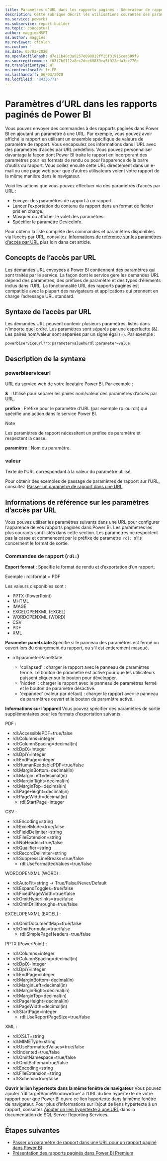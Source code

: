 ```yaml
---
title: Paramètres d’URL dans les rapports paginés - Générateur de rapports Power BI
description: Cette rubrique décrit les utilisations courantes des paramètres des rapports Power BI Report Builder, les propriétés que l’on peut définir et plus encore.
ms.service: powerbi
ms.subservice: report-builder
ms.topic: conceptual
author: maggiesMSFT
ms.author: maggies
ms.reviewer: cfinlan
ms.custom: ''
ms.date: 05/01/2020
ms.openlocfilehash: d7e11b40c3a0257e090812ff15f31916cea509f9
ms.sourcegitcommit: f05f7b0112a8ec2dce60839ea5f922eda3cc776c
ms.translationtype: HT
ms.contentlocale: fr-FR
ms.lasthandoff: 06/03/2020
ms.locfileid: "84336771"
---
```

# <a name="url-parameters-in-paginated-reports-in-power-bi"></a>Paramètres d’URL dans les rapports paginés de Power BI

Vous pouvez envoyer des commandes à des rapports paginés dans Power BI en ajoutant un paramètre à une URL. Par exemple, vous pouvez avoir affiché le rapport en utilisant un ensemble spécifique de valeurs de paramètre de rapport. Vous encapsulez ces informations dans l’URL avec des paramètres d’accès par URL prédéfinis. Vous pouvez personnaliser davantage la façon dont Power BI traite le rapport en incorporant des paramètres pour les formats de rendu ou pour l’apparence de la barre d’outils du rapport. Vous collez ensuite cette URL directement dans un e-mail ou une page web pour que d’autres utilisateurs voient votre rapport de la même manière dans le navigateur. 

Voici les actions que vous pouvez effectuer via des paramètres d’accès par URL : 

- Envoyer des paramètres de rapport à un rapport. 
- Lancer l’exportation du contenu du rapport dans un format de fichier pris en charge. 
- Masquer ou afficher le volet des paramètres. 
- Spécifier le paramètre DeviceInfo. 

Pour obtenir la liste complète des commandes et paramètres disponibles via l’accès par URL, consultez  [Informations de référence sur les paramètres d’accès par URL](#url-access-parameter-reference) plus loin dans cet article. 

## <a name="url-access-concepts"></a>Concepts de l’accès par URL 

Les demandes URL envoyées à Power BI contiennent des paramètres qui sont traités par le service. La façon dont le service gère les demandes URL dépend des paramètres, des préfixes de paramètre et des types d’éléments inclus dans l’URL. La fonctionnalité URL des rapports paginés est compatible avec la plupart des navigateurs et applications qui prennent en charge l’adressage URL standard. 

## <a name="url-access-syntax"></a>Syntaxe de l’accès par URL 

Les demandes URL peuvent contenir plusieurs paramètres, listés dans n’importe quel ordre. Les paramètres sont séparés par une esperluette (&). Les paires nom/valeur sont séparées par un signe égal (=). Par exemple :

```
powerbiserviceurl?rp:parametervalueh&rdl:parameter=value  
```

## <a name="syntax-description"></a>Description de la syntaxe 

### <a name="powerbiserviceurl"></a>powerbiserviceurl 

URL du service web de votre locataire Power BI. Par exemple : 

**&**  : Utilisé pour séparer les paires nom/valeur des paramètres d’accès par URL.

**préfixe** : Préfixe pour le paramètre d’URL (par exemple rp: ou rdl:) qui spécifie une action dans le service Power BI. 

> [!NOTE]
> Les paramètres de rapport nécessitent un préfixe de paramètre et respectent la casse. 

**paramètre** : Nom du paramètre. 

### <a name="value"></a>valeur 

Texte de l’URL correspondant à la valeur du paramètre utilisé. 

Pour obtenir des exemples de passage de paramètres de rapport sur l’URL, consultez  [Passer un paramètre de rapport dans une URL](report-builder-url-pass-parameters.md).

## <a name="url-access-parameter-reference"></a>Informations de référence sur les paramètres d’accès par URL

Vous pouvez utiliser les paramètres suivants dans une URL pour configurer l’apparence de vos rapports paginés dans Power BI. Les paramètres les plus courants sont listés dans cette section. Les paramètres ne respectent pas la casse et commencent par le préfixe de paramètre  `rdl:`  s’ils concernent le format de sortie.  

### <a name="report-commands-rdl"></a>Commandes de rapport (`rdl:`) 

**Export format** : Spécifie le format de rendu et d’exportation d’un rapport.

Exemple : rdl:format = PDF

Les valeurs disponibles sont :
 
- PPTX (PowerPoint)
- MHTML 
- IMAGE 
- EXCELOPENXML (EXCEL) 
- WORDOPENXML (WORD) 
- CSV 
- PDF 
- XML 

**Parameter panel state** Spécifie si le panneau des paramètres est fermé ou ouvert lors du chargement du rapport, ou s’il est entièrement masqué.

-   rdl:parameterPanelState

    - 'collapsed' : charger le rapport avec le panneau de paramètres fermé. Le bouton de paramètre est activé pour que les utilisateurs puissent cliquer sur le bouton pour développer.
    - 'hidden' : charger le rapport avec le panneau de paramètres fermé et le bouton de paramètre désactivé.
    - 'expanded' (valeur par défaut) : charger le rapport avec le panneau de paramètres ouvert et le bouton de paramètre activé.

**Informations sur l’appareil** Vous pouvez spécifier des paramètres de sortie supplémentaires pour les formats d’exportation suivants. 

PDF :

- rdl:AccessiblePDF=true/false
- rdl:Columns=integer
- rdl:ColumnSpacing=decimal(in)
- rdl:DpiX=integer
- rdl:DpiY=integer
- rdl:EndPage=integer
- rdl:HumanReadablePDF=true/false
- rdl:MarginBottom=decimal(in)
- rdl:MarginLeft=decimal(in)
- rdl:MarginRight=decimal(in)
- rdl:MarginTop=decimal(in)
- rdl:PageHeight=decimal(in)
- rdl:PageWidth=decimal(in)
    - rdl:StartPage=integer
    
CSV :

- rdl:Encoding=string
- rdl:ExcelMode=true/false
- rdl:FieldDelimiter=string
- rdl:FileExtension=string
- rdl:NoHeader=true/false
- rdl:Qualifier=string
- rdl:RecordDelimiter=string
- rdl:SuppressLineBreaks=true/false
    - rdl:UseFormattedValues=true/false
    
WORDOPENXML (WORD) :

- rdl:AutoFit=string -> True/False/Never/Default
- rdl:ExpandToggles=true/false
- rdl:FixedPageWidth=true/false
- rdl:OmitHyperlinks=true/false
- rdl:OmitDrillthroughs=true/false

EXCELOPENXML (EXCEL) :

- rdl:OmitDocumentMap=true/false
- rdl:OmitFormulas=true/false
    - rdl:SimplePageHeaders=true/false
    
PPTX (PowerPoint) :
 
- rdl:Columns=integer
- rdl:ColumnSpacing=decimal(in)
- rdl:DpiX=integer
- rdl:DpiY=integer
- rdl:EndPage=integer
- rdl:MarginBottom=decimal(in)
- rdl:MarginLeft=decimal(in)
- rdl:MarginRight=decimal(in)
- rdl:MarginTop=decimal(in)
- rdl:PageHeight=decimal(in)
- rdl:PageWidth=decimal(in)
- rdl:StartPage=integer
    - rdl:UseReportPageSize=true/false

XML :

- rdl:XSLT=string
- rdl:MIMEType=string
- rdl:UseFormattedValues=true/false
- rdl:Indented=true/false
- rdl:OmitNamespace=true/false
- rdl:OmitSchema=true/false
- rdl:Encoding=string
- rdl:FileExtension=string
- rdl:Schema=true/false

**Ouvrir le lien hypertexte dans la même fenêtre de navigateur** Vous pouvez ajouter 'rdl:targetSameWindow=true' à l’URL du lien hypertexte de votre rapport pour que Power BI ouvre ce lien hypertexte dans la même fenêtre de navigateur. Pour plus d’informations sur l’ajout de liens hypertexte à un rapport, consultez [Ajouter un lien hypertexte à une URL](https://docs.microsoft.com/sql/reporting-services/report-design/add-a-hyperlink-to-a-url-report-builder-and-ssrs) dans la documentation de SQL Server Reporting Services.

## <a name="next-steps"></a>Étapes suivantes

- [Passer un paramètre de rapport dans une URL pour un rapport paginé dans Power BI](report-builder-url-pass-parameters.md)
- [Présentation des rapports paginés dans Power BI Premium](paginated-reports-report-builder-power-bi.md)
